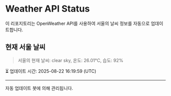 
# Weather API Status

이 리포지토리는 OpenWeather API를 사용하여 서울의 날씨 정보를 자동으로 업데이트합니다.

## 현재 서울 날씨
> 서울의 현재 날씨: clear sky, 온도: 26.01°C, 습도: 92%

⏳ 업데이트 시간: 2025-08-22 16:19:59 (UTC)

---
자동 업데이트 봇에 의해 관리됩니다.
